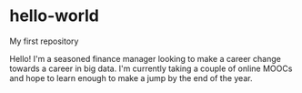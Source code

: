 # hello-world
My first repository

Hello! I'm a seasoned finance manager looking to make a career change towards a career in big data. I'm currently taking a couple of online MOOCs and hope to learn enough to make a jump by the end of the year. 
